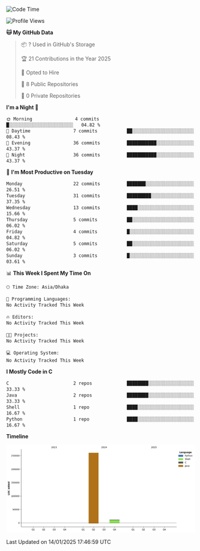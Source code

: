 <!--START_SECTION:waka-->
![Code Time](http://img.shields.io/badge/Code%20Time-0%20secs-blue)

![Profile Views](http://img.shields.io/badge/Profile%20Views-11-blue)

**🐱 My GitHub Data** 

> 📦 ? Used in GitHub's Storage 
 > 
> 🏆 21 Contributions in the Year 2025
 > 
> 💼 Opted to Hire
 > 
> 📜 8 Public Repositories 
 > 
> 🔑 0 Private Repositories 
 > 
**I'm a Night 🦉** 

```text
🌞 Morning                4 commits           █░░░░░░░░░░░░░░░░░░░░░░░░   04.82 % 
🌆 Daytime                7 commits           ██░░░░░░░░░░░░░░░░░░░░░░░   08.43 % 
🌃 Evening                36 commits          ███████████░░░░░░░░░░░░░░   43.37 % 
🌙 Night                  36 commits          ███████████░░░░░░░░░░░░░░   43.37 % 
```
📅 **I'm Most Productive on Tuesday** 

```text
Monday                   22 commits          ███████░░░░░░░░░░░░░░░░░░   26.51 % 
Tuesday                  31 commits          █████████░░░░░░░░░░░░░░░░   37.35 % 
Wednesday                13 commits          ████░░░░░░░░░░░░░░░░░░░░░   15.66 % 
Thursday                 5 commits           ██░░░░░░░░░░░░░░░░░░░░░░░   06.02 % 
Friday                   4 commits           █░░░░░░░░░░░░░░░░░░░░░░░░   04.82 % 
Saturday                 5 commits           ██░░░░░░░░░░░░░░░░░░░░░░░   06.02 % 
Sunday                   3 commits           █░░░░░░░░░░░░░░░░░░░░░░░░   03.61 % 
```


📊 **This Week I Spent My Time On** 

```text
🕑︎ Time Zone: Asia/Dhaka

💬 Programming Languages: 
No Activity Tracked This Week

🔥 Editors: 
No Activity Tracked This Week

🐱‍💻 Projects: 
No Activity Tracked This Week

💻 Operating System: 
No Activity Tracked This Week
```

**I Mostly Code in C** 

```text
C                        2 repos             ████████░░░░░░░░░░░░░░░░░   33.33 % 
Java                     2 repos             ████████░░░░░░░░░░░░░░░░░   33.33 % 
Shell                    1 repo              ████░░░░░░░░░░░░░░░░░░░░░   16.67 % 
Python                   1 repo              ████░░░░░░░░░░░░░░░░░░░░░   16.67 % 
```



**Timeline**

![Lines of Code chart](https://raw.githubusercontent.com/mrasadatik/mrasadatik/main/assets/bar_graph.png)


 Last Updated on 14/01/2025 17:46:59 UTC
<!--END_SECTION:waka-->
